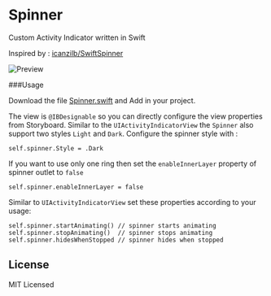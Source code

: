 # Spinner
Custom Activity Indicator written in Swift

Inspired by : [icanzilb/SwiftSpinner](https://github.com/icanzilb/SwiftSpinner)

![Preview](https://raw.githubusercontent.com/vinayjn/Spinner/master/preview/Spinner.gif)

###Usage

Download the file [Spinner.swift](https://raw.githubusercontent.com/vinayjn/Spinner/master/Spinner.swift) and Add in your project.

The view is `@IBDesignable` so you can directly configure the view properties from Storyboard. Similar to the `UIActivityIndicatorView` the `Spinner` also support two styles `Light` and `Dark`. Configure the spinner style with :

    self.spinner.Style = .Dark

If you want to use only one ring then set the `enableInnerLayer` property of spinner outlet to `false`

    self.spinner.enableInnerLayer = false

Similar to `UIActivityIndicatorView` set these properties according to your usage:

    self.spinner.startAnimating() // spinner starts animating
    self.spinner.stopAnimating()  // spinner stops animating
    self.spinner.hidesWhenStopped // spinner hides when stopped

## License

MIT Licensed



